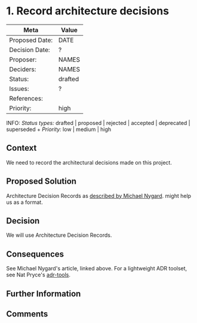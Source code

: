 # 1. Record architecture decisions

| Meta           | Value                                     |
| -------------- | ----------------------------------------- |
| Proposed Date: | DATE                                      |
| Decision Date: | ?                                         |
| Proposer:      | NAMES                                     |
| Deciders:      | NAMES                                     |
| Status:        | drafted                                   |
| Issues:        | ?                                         |
| References:    |                                           |
| Priority:      | high                                      |

INFO: *Status types:* drafted | proposed | rejected | accepted | deprecated | superseded +
      *Priority:* low | medium | high

## Context

We need to record the architectural decisions made on this project.

## Proposed Solution

Architecture Decision Records as
[described by Michael Nygard](http://thinkrelevance.com/blog/2011/11/15/documenting-architecture-decisions).
might help us as a format.

## Decision

We will use Architecture Decision Records.

## Consequences

See Michael Nygard's article, linked above.
For a lightweight ADR toolset, see Nat Pryce's [adr-tools](https://github.com/npryce/adr-tools).

## Further Information

## Comments
